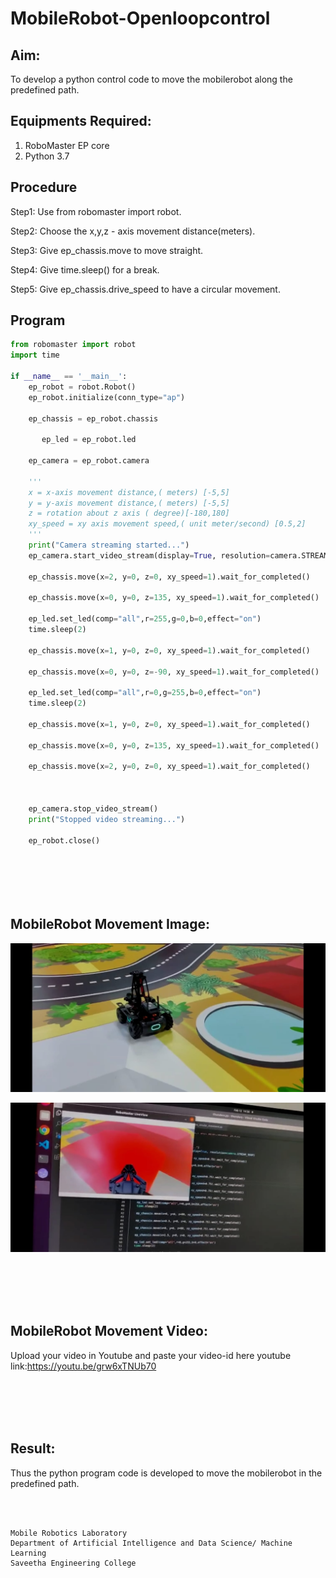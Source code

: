 # MobileRobot-Openloopcontrol
## Aim:

To develop a python control code to move the mobilerobot along the predefined path.

## Equipments Required:
1. RoboMaster EP core
2. Python 3.7

## Procedure

Step1:
Use from robomaster import robot.
<br/>

Step2:
Choose the x,y,z - axis movement distance(meters).
<br/>

Step3:
Give ep_chassis.move to move straight.
<br/>

Step4:
Give time.sleep() for a break.
<br/>

Step5:
Give ep_chassis.drive_speed to have a circular movement.
<br/>

## Program
```python
from robomaster import robot
import time

if __name__ == '__main__':
    ep_robot = robot.Robot()
    ep_robot.initialize(conn_type="ap")

    ep_chassis = ep_robot.chassis

       ep_led = ep_robot.led

    ep_camera = ep_robot.camera

    '''
    x = x-axis movement distance,( meters) [-5,5]
    y = y-axis movement distance,( meters) [-5,5]
    z = rotation about z axis ( degree)[-180,180]
    xy_speed = xy axis movement speed,( unit meter/second) [0.5,2]
    '''
    print("Camera streaming started...")
    ep_camera.start_video_stream(display=True, resolution=camera.STREAM_360P)    
    
    ep_chassis.move(x=2, y=0, z=0, xy_speed=1).wait_for_completed()

    ep_chassis.move(x=0, y=0, z=135, xy_speed=1).wait_for_completed()
    
    ep_led.set_led(comp="all",r=255,g=0,b=0,effect="on")   
    time.sleep(2)

    ep_chassis.move(x=1, y=0, z=0, xy_speed=1).wait_for_completed()

    ep_chassis.move(x=0, y=0, z=-90, xy_speed=1).wait_for_completed()

    ep_led.set_led(comp="all",r=0,g=255,b=0,effect="on")
    time.sleep(2)

    ep_chassis.move(x=1, y=0, z=0, xy_speed=1).wait_for_completed()
     
    ep_chassis.move(x=0, y=0, z=135, xy_speed=1).wait_for_completed()
    
    ep_chassis.move(x=2, y=0, z=0, xy_speed=1).wait_for_completed()

    

    ep_camera.stop_video_stream()
    print("Stopped video streaming...")

    ep_robot.close()




    
```

## MobileRobot Movement Image:
![robo](2.jpeg)

![robo](1.jpeg)



<br/>
<br/>
<br/>
<br/>

## MobileRobot Movement Video:

Upload your video in Youtube and paste your video-id here
youtube link:https://youtu.be/grw6xTNUb70

<br/>
<br/>
<br/>
<br/>

## Result:
Thus the python program code is developed to move the mobilerobot in the predefined path.


<br/>
<br/>

```
Mobile Robotics Laboratory
Department of Artificial Intelligence and Data Science/ Machine Learning
Saveetha Engineering College
```
